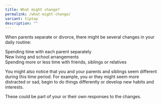 ```yaml
---
title: What might change?
permalink: /what-might-change/
variant: tiptap
description: ""
---
```

<p>When parents separate or divorce, there might be several changes in your
daily routine:</p>
<div class="isomer-card-grid">
<div class="isomer-card">
<div class="isomer-card-body">
<div class="isomer-card-title">Spending time with each parent separately</div>
</div>
</div>
<div class="isomer-card">
<div class="isomer-card-body">
<div class="isomer-card-title">New living and school arrangements</div>
</div>
</div>
<div class="isomer-card">
<div class="isomer-card-body">
<div class="isomer-card-title">Spending more or less time with friends, siblings or relatives</div>
</div>
</div>
</div>
<p></p>
<p>You might also notice that you and your parents and siblings seem different
during this time period. For example, you or they might seem more distracted
or sad, begin to do things differently or develop new habits and interests.</p>
<p>These could be part of your or their own responses to the changes.</p>